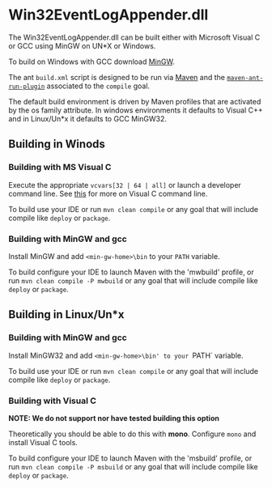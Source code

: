 # Win32EventLogAppender.dll 

The Win32EventLogAppender.dll can be built either with Microsoft Visual C or GCC using MinGW on UN*X or Windows.

To build on Windows with GCC download [MinGW](http://www.mingw.org/).

The ant `build.xml` script is designed to be run via [Maven](http://maven.apache.org/) and the 
[`maven-ant-run-plugin`](http://maven.apache.org/plugins/maven-antrun-plugin/) associated to the `compile` goal.

The default build environment is driven by Maven profiles that are activated by the os family attribute. In windows environments it defaults 
to Visual C++ and in Linux/Un*x it defaults to GCC MinGW32.

## Building in Winods
### Building with MS Visual C
Execute the appropriate `vcvars[32 | 64 | all]` or launch a developer command line. See 
[this](https://msdn.microsoft.com/en-us/library/f2ccy3wt.aspx) for more on Visual C command line.

To build use your IDE or run `mvn clean compile` or any goal that will include compile like `deploy` or `package`.

### Building with MinGW and gcc
Install MinGW and add `<min-gw-home>\bin` to your `PATH` variable. 

To build configure your IDE to launch Maven with the 'mwbuild' profile, or run `mvn clean compile -P mwbuild` or any goal that will include 
compile like `deploy` or `package`.

## Building in Linux/Un*x
### Building with MinGW and gcc

Install MinGW32 and add `<min-gw-home>\bin' to your `PATH` variable. 

To build use your IDE or run `mvn clean compile` or any goal that will include compile like `deploy` or `package`.

### Building with Visual C

**NOTE: We do not support nor have tested building this option**

Theoretically you should be able to do this with **mono**. Configure `mono` and install Visual C tools.

To build configure your IDE to launch Maven with the 'msbuild' profile, or run `mvn clean compile -P msbuild` or any goal that will include 
compile like `deploy` or `package`.

